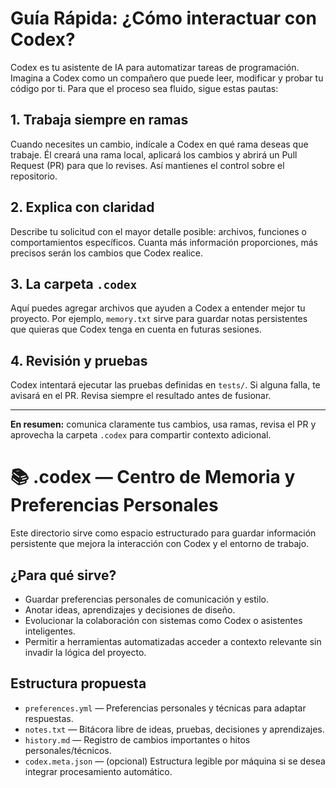 # Guía Rápida: ¿Cómo interactuar con Codex?

Codex es tu asistente de IA para automatizar tareas de programación. Imagina a Codex como un compañero que puede leer, modificar y probar tu código por ti. Para que el proceso sea fluido, sigue estas pautas:

## 1. Trabaja siempre en ramas

Cuando necesites un cambio, indícale a Codex en qué rama deseas que trabaje. Él creará una rama local, aplicará los cambios y abrirá un Pull Request (PR) para que lo revises. Así mantienes el control sobre el repositorio.

## 2. Explica con claridad

Describe tu solicitud con el mayor detalle posible: archivos, funciones o comportamientos específicos. Cuanta más información proporciones, más precisos serán los cambios que Codex realice.

## 3. La carpeta `.codex`

Aquí puedes agregar archivos que ayuden a Codex a entender mejor tu proyecto. Por ejemplo, `memory.txt` sirve para guardar notas persistentes que quieras que Codex tenga en cuenta en futuras sesiones.

## 4. Revisión y pruebas

Codex intentará ejecutar las pruebas definidas en `tests/`. Si alguna falla, te avisará en el PR. Revisa siempre el resultado antes de fusionar.

---

**En resumen:** comunica claramente tus cambios, usa ramas, revisa el PR y aprovecha la carpeta `.codex` para compartir contexto adicional.



# 📚 .codex — Centro de Memoria y Preferencias Personales

Este directorio sirve como espacio estructurado para guardar información persistente que mejora la interacción con Codex y el entorno de trabajo.

## ¿Para qué sirve?

- Guardar preferencias personales de comunicación y estilo.
- Anotar ideas, aprendizajes y decisiones de diseño.
- Evolucionar la colaboración con sistemas como Codex o asistentes inteligentes.
- Permitir a herramientas automatizadas acceder a contexto relevante sin invadir la lógica del proyecto.

## Estructura propuesta

- `preferences.yml` — Preferencias personales y técnicas para adaptar respuestas.
- `notes.txt` — Bitácora libre de ideas, pruebas, decisiones y aprendizajes.
- `history.md` — Registro de cambios importantes o hitos personales/técnicos.
- `codex.meta.json` — (opcional) Estructura legible por máquina si se desea integrar procesamiento automático.

